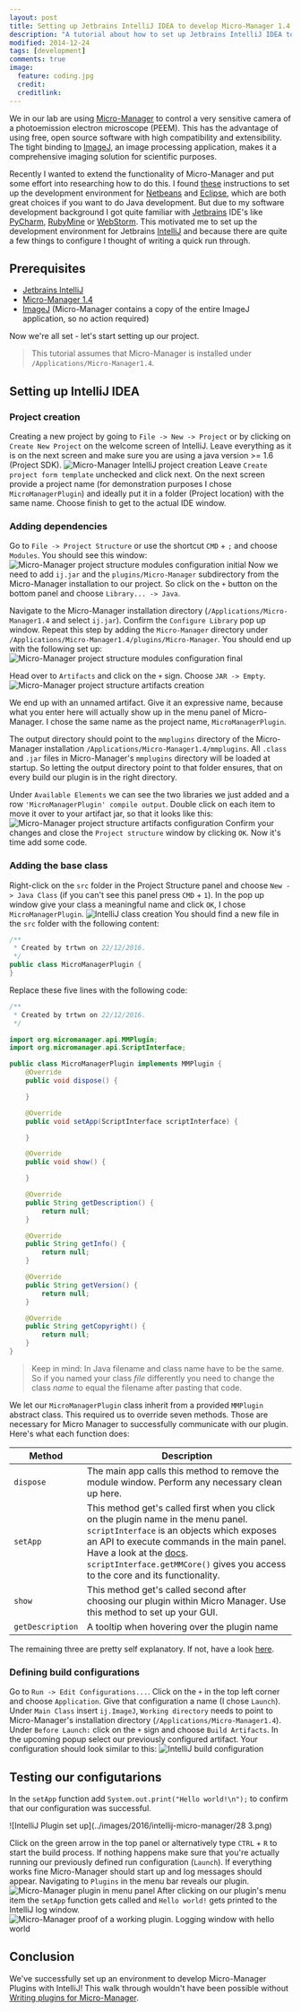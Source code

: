 ```yaml
---
layout: post
title: Setting up Jetbrains IntelliJ IDEA to develop Micro-Manager 1.4 Plugins
description: "A tutorial about how to set up Jetbrains IntelliJ IDEA to develop Micro-Manager 1.4 plugins"
modified: 2014-12-24
tags: [development]
comments: true
image:
  feature: coding.jpg
  credit:
  creditlink:
---
```


We in our lab are using [Micro-Manager](https://www.micro-manager.org) to control a very sensitive camera of a photoemission electron microscope (PEEM). This has the advantage of using free, open source software with high compatibility and extensibility. The tight binding to [ImageJ](https://imagej.net), an image processing application, makes it a comprehensive imaging solution for scientific purposes.

Recently I wanted to extend the functionality of Micro-Manager and put some effort into researching how to do this. I found [these](https://micro-manager.org/wiki/Writing_plugins_for_Micro-Manager) instructions to set up the development environment for [Netbeans](https://netbeans.org/) and [Eclipse](https://eclipse.org/), which are both great choices if you want to do Java development. But due to my software development background I got quite familiar with [Jetbrains](https://www.jetbrains.com/) IDE's like [PyCharm](https://www.jetbrains.com/pycharm/), [RubyMine](https://www.jetbrains.com/ruby/) or [WebStorm](https://www.jetbrains.com/webstorm/). This motivated me to set up the development environment for Jetbrains [IntelliJ](https://www.jetbrains.com/idea/) and because there are quite a few things to configure I thought of writing a quick run through.

## Prerequisites

* [Jetbrains IntelliJ](https://www.jetbrains.com/idea/)
* [Micro-Manager 1.4](https://www.micro-manager.org)
* [ImageJ](https://imagej.net) (Micro-Manager contains a copy of the entire ImageJ application, so no action required)

Now we're all set - let's start setting up our project.

> This tutorial assumes that Micro-Manager is installed under `/Applications/Micro-Manager1.4`.

## Setting up IntelliJ IDEA

### Project creation
Creating a new project by going to `File -> New -> Project` or by clicking on `Create New Project` on the welcome screen of IntelliJ. Leave everything as it is on the next screen and make sure you are using a java version >= 1.6 (Project SDK).
![Micro-Manager IntelliJ project creation](../images/2016/intellij-micro-manager/02.png)
Leave `Create project form template` unchecked and click next. On the next screen provide a project name (for demonstration purposes I chose `MicroManagerPlugin`) and ideally put it in a folder (Project location) with the same name. Choose finish to get to the actual IDE window.

### Adding dependencies

Go to `File -> Project Structure` or use the shortcut `CMD` + `;` and choose `Modules`. You should see this window:
![Micro-Manager project structure modules configuration initial](../images/2016/intellij-micro-manager/12.png)
Now we need to add `ij.jar` and the `plugins/Micro-Manager` subdirectory from the Micro-Manager installation to our project. So click on the `+` button on the bottom panel and choose `Library... -> Java`.

Navigate to the Micro-Manager installation directory (`/Applications/Micro-Manager1.4` and select `ij.jar`). Confirm the `Configure Library` pop up window. Repeat this step by adding the `Micro-Manager` directory under `/Applications/Micro-Manager1.4/plugins/Micro-Manager`. You should end up with the following set up:
![Micro-Manager project structure modules configuration final](../images/2016/intellij-micro-manager/15.png)

Head over to `Artifacts` and click on the `+` sign. Choose `JAR -> Empty`.
![Micro-Manager project structure artifacts creation](../images/2016/intellij-micro-manager/16.png)

We end up with an unnamed artifact. Give it an expressive name, because what you enter here will actually show up in the menu panel of Micro-Manager. I chose the same name as the project name, `MicroManagerPlugin`.

The output directory should point to the `mmplugins` directory of the Micro-Manager installation `/Applications/Micro-Manager1.4/mmplugins`. All `.class` and `.jar` files in Micro-Manager's `mmplugins` directory will be loaded at startup. So letting the output directory point to that folder ensures, that on every build our plugin is in the right directory.

Under `Available Elements` we can see the two libraries we just added and a row `'MicroManagerPlugin' compile output`. Double click on each item to move it over to your artifact jar, so that it looks like this:
![Micro-Manager project structure artifacts configuration](../images/2016/intellij-micro-manager/18.png)
Confirm your changes and close the `Project structure` window by clicking `OK`. Now it's time add some code.

### Adding the base class
Right-click on the `src` folder in the Project Structure panel and choose `New -> Java Class` (if you can't see this panel press `CMD` + `1`). In the pop up window give your class a meaningful name and click `OK`, I chose `MicroManagerPlugin`.
![IntelliJ class creation](../images/2016/intellij-micro-manager/06.png)
You should find a new file in the `src` folder with the following content:

```java
/**
 * Created by trtwn on 22/12/2016.
 */
public class MicroManagerPlugin {
}
```

Replace these five lines with the following code:

```java
/**
 * Created by trtwn on 22/12/2016.
 */

import org.micromanager.api.MMPlugin;
import org.micromanager.api.ScriptInterface;

public class MicroManagerPlugin implements MMPlugin {
    @Override
    public void dispose() {

    }

    @Override
    public void setApp(ScriptInterface scriptInterface) {

    }

    @Override
    public void show() {

    }

    @Override
    public String getDescription() {
        return null;
    }

    @Override
    public String getInfo() {
        return null;
    }

    @Override
    public String getVersion() {
        return null;
    }

    @Override
    public String getCopyright() {
        return null;
    }
}
```

> Keep in mind: In Java filename and class name have to be the same. So if you named your class _file_ differently you need to change the class _name_ to equal the filename after pasting that code.

We let our `MicroManagerPlugin` class inherit from a provided `MMPlugin` abstract class. This required us to override seven methods. Those are necessary for Micro Manager to successfully communicate with our plugin. Here's what each function does:

Method | Description |  
--|---|
`dispose` | The main app calls this method to remove the module window. Perform any necessary clean up here. |
`setApp` | This method get's called first when you click on the plugin name in the menu panel. `scriptInterface` is an objects which exposes an API to execute commands in the main panel. Have a look at the [docs](https://valelab4.ucsf.edu/~MM/doc/mmstudio/org/micromanager/api/ScriptInterface.html). `scriptInterface.getMMCore()` gives you access to the core and its functionality. |  
`show` |  This method get's called second after choosing our plugin within Micro Manager. Use this method to set up your GUI. |  
`getDescription` | A tooltip when hovering over the plugin name |  

The remaining three are pretty self explanatory. If not, have a look [here](http://javadoc.imagej.net/Micro-Manager-Studio/org/micromanager/api/MMBasePlugin.html).

### Defining build configurations

Go to `Run -> Edit Configurations...`. Click on the `+` in the top left corner and choose `Application`. Give that configuration a name (I chose `Launch`). Under `Main Class` insert `ij.ImageJ`, `Working directory` needs to point to Micro-Manager's installation directory (`/Applications/Micro-Manager1.4`). Under `Before Launch:` click on the `+` sign and choose `Build Artifacts`. In the upcoming popup select our previously configured artifact. Your configuration should look similar to this:
![IntelliJ build configuration](../images/2016/intellij-micro-manager/26.png)

## Testing our configutarions
In the `setApp` function add `System.out.print("Hello world!\n");` to confirm that our configuration was successful.

![IntelliJ Plugin set up](../images/2016/intellij-micro-manager/28 3.png)

Click on the green arrow in the top panel or alternatively type `CTRL` + `R` to start the build process. If nothing happens make sure that you're actually running our previously defined run configuration (`Launch`). If everything works fine Micro-Manager should start up and log messages should appear. Navigating to `Plugins` in the menu bar reveals our plugin.
![Micro-Manager plugin in menu panel](../images/2016/intellij-micro-manager/30.png)
After clicking on our plugin's menu item the `setApp` function gets called and `Hello world!` gets printed to the IntelliJ log window.
![Micro-Manager proof of a working plugin. Logging window with hello world](../images/2016/intellij-micro-manager/31.png)

## Conclusion

We've successfully set up an environment to develop Micro-Manager Plugins with IntelliJ! This walk through wouldn't have been possible without [Writing plugins for Micro-Manager](https://micro-manager.org/wiki/Writing_plugins_for_Micro-Manager).
